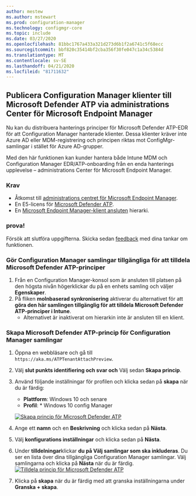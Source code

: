 ```yaml
---
author: mestew
ms.author: mstewart
ms.prod: configuration-manager
ms.technology: configmgr-core
ms.topic: include
ms.date: 03/27/2020
ms.openlocfilehash: 81bbc1767a433a321d273d6b1f2a6741c5f68ecc
ms.sourcegitcommit: bbf820c35414bf2cba356f30fe047c1a34c5384d
ms.translationtype: MT
ms.contentlocale: sv-SE
ms.lasthandoff: 04/21/2020
ms.locfileid: "81711632"
---
```

## <a name="onboard-configuration-manager-clients-to-microsoft-defender-atp-via-the-microsoft-endpoint-manager-admin-center"></a><a name="bkmk_atp"></a>Publicera Configuration Manager klienter till Microsoft Defender ATP via administrations Center för Microsoft Endpoint Manager
<!--5961658-->
Nu kan du distribuera hanterings principer för Microsoft Defender ATP-EDR för att Configuration Manager hanterade klienter. Dessa klienter kräver inte Azure AD eller MDM-registrering och principen riktas mot ConfigMgr-samlingar i stället för Azure AD-grupper.

Med den här funktionen kan kunder hantera både Intune MDM och Configuration Manager EDR/ATP-onboarding från en enda hanterings upplevelse – administrations Center för Microsoft Endpoint Manager.

### <a name="prerequisites"></a>Krav

- Åtkomst till [administrations centret för Microsoft Endpoint Manager](https://endpoint.microsoft.com/).
- En E5-licens för [Microsoft Defender ATP](https://docs.microsoft.com/windows/security/threat-protection/microsoft-defender-atp/minimum-requirements#licensing-requirements).
- En [Microsoft Endpoint Manager-klient ansluten](https://docs.microsoft.com/configmgr/core/get-started/2020/technical-preview-2002-2#bkmk_attach) hierarki.

### <a name="try-it-out"></a>prova!

Försök att slutföra uppgifterna. Skicka sedan [feedback](../../technical-preview-2003.md#bkmk_feedback) med dina tankar om funktionen.

### <a name="make-configuration-manager-collections-available-to-assign-microsoft-defender-atp-policies"></a>Gör Configuration Manager samlingar tillgängliga för att tilldela Microsoft Defender ATP-principer

1. Från en Configuration Manager-konsol som är ansluten till platsen på den högsta nivån högerklickar du på en enhets samling och väljer **Egenskaper**.
1. På fliken **molnbaserad synkronisering** aktiverar du alternativet för att **göra den här samlingen tillgänglig för att tilldela Microsoft Defender ATP-principer i Intune**.
   - Alternativet är inaktiverat om hierarkin inte är ansluten till en klient.

### <a name="create-microsoft-defender-atp-policy-for-configuration-manager-collections"></a>Skapa Microsoft Defender ATP-princip för Configuration Manager samlingar

1. Öppna en webbläsare och gå till `https://aka.ms/ATPTenantAttachPreview`.
1. Välj **slut punkts identifiering och svar och** Välj sedan **Skapa princip**.
1. Använd följande inställningar för profilen och klicka sedan på **skapa** när du är färdig:
   - **Plattform**: Windows 10 och senare
   - **Profil**: * Windows 10 config Manager

   [![Skapa princip för Microsoft Defender ATP](../../media/5691658-create-atp-policy.png)](../../media/5691658-create-atp-policy.png#lightbox)
1. Ange ett **namn** och en **Beskrivning** och klicka sedan på **Nästa**.
1. Välj **konfigurations inställningar** och klicka sedan på **Nästa**.
1. Under **tilldelningar**klickar **du på Välj samlingar som ska inkluderas**. Du ser en lista över dina tillgängliga Configuration Manager samlingar. Välj samlingarna och klicka på **Nästa** när du är färdig.
   [![Tilldela princip för Microsoft Defender ATP](../../media/5691658-assign-atp-policy.png)](../../media/5691658-assign-atp-policy.png#lightbox)
1. Klicka på **skapa** när du är färdig med att granska inställningarna under **Granska + skapa**.